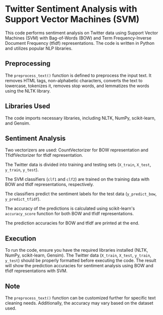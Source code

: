 # Twitter Sentiment Analysis with Support Vector Machines (SVM)

This code performs sentiment analysis on Twitter data using Support Vector Machines (SVM) with Bag-of-Words (BOW) and Term Frequency-Inverse Document Frequency (tfidf) representations. The code is written in Python and utilizes popular NLP libraries.

## Preprocessing

The `preprocess_text()` function is defined to preprocess the input text. It removes HTML tags, non-alphabetic characters, converts the text to lowercase, tokenizes it, removes stop words, and lemmatizes the words using the NLTK library.

## Libraries Used

The code imports necessary libraries, including NLTK, NumPy, scikit-learn, and Gensim.

## Sentiment Analysis

Two vectorizers are used: CountVectorizer for BOW representation and TfidfVectorizer for tfidf representation.

The Twitter data is divided into training and testing sets (`X_train`, `X_test`, `y_train`, `y_test`).

The SVM classifiers (`clf1` and `clf2`) are trained on the training data with BOW and tfidf representations, respectively.

The classifiers predict the sentiment labels for the test data (`y_predict_bow`, `y_predict_tfidf`).

The accuracy of the predictions is calculated using scikit-learn's `accuracy_score` function for both BOW and tfidf representations.

The prediction accuracies for BOW and tfidf are printed at the end.

## Execution

To run the code, ensure you have the required libraries installed (NLTK, NumPy, scikit-learn, Gensim). The Twitter data (`X_train`, `X_test`, `y_train`, `y_test`) should be properly formatted before executing the code. The result will show the prediction accuracies for sentiment analysis using BOW and tfidf representations with SVM.

## Note

The `preprocess_text()` function can be customized further for specific text cleaning needs. Additionally, the accuracy may vary based on the dataset used.
